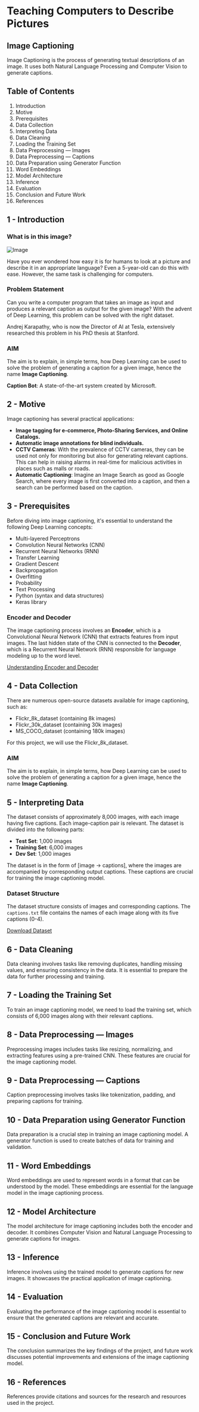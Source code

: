 # Teaching Computers to Describe Pictures

## Image Captioning

Image Captioning is the process of generating textual descriptions of an image. It uses both Natural Language Processing and Computer Vision to generate captions.

## Table of Contents

1. Introduction
2. Motive
3. Prerequisites
4. Data Collection
5. Interpreting Data
6. Data Cleaning
7. Loading the Training Set
8. Data Preprocessing — Images
9. Data Preprocessing — Captions
10. Data Preparation using Generator Function
11. Word Embeddings
12. Model Architecture
13. Inference
14. Evaluation
15. Conclusion and Future Work
16. References

## 1 - Introduction

### What is in this image?

![Image](https://external-content.duckduckgo.com/iu/?u=https%3A%2F%2Ftse2.mm.bing.net%2Fth%3Fid%3DOIP.BPMGsi39UsNLDf7-qBZwmwHaC7%26pid%3DApi&f=1)

Have you ever wondered how easy it is for humans to look at a picture and describe it in an appropriate language? Even a 5-year-old can do this with ease. However, the same task is challenging for computers.

### Problem Statement

Can you write a computer program that takes an image as input and produces a relevant caption as output for the given image? With the advent of Deep Learning, this problem can be solved with the right dataset.

Andrej Karapathy, who is now the Director of AI at Tesla, extensively researched this problem in his PhD thesis at Stanford.

### AIM

The aim is to explain, in simple terms, how Deep Learning can be used to solve the problem of generating a caption for a given image, hence the name **Image Captioning**.

**Caption Bot**: A state-of-the-art system created by Microsoft.

## 2 - Motive

Image captioning has several practical applications:

- **Image tagging for e-commerce, Photo-Sharing Services, and Online Catalogs.**
- **Automatic image annotations for blind individuals.**
- **CCTV Cameras**: With the prevalence of CCTV cameras, they can be used not only for monitoring but also for generating relevant captions. This can help in raising alarms in real-time for malicious activities in places such as malls or roads.
- **Automatic Captioning**: Imagine an Image Search as good as Google Search, where every image is first converted into a caption, and then a search can be performed based on the caption.

## 3 - Prerequisites

Before diving into image captioning, it's essential to understand the following Deep Learning concepts:

- Multi-layered Perceptrons
- Convolution Neural Networks (CNN)
- Recurrent Neural Networks (RNN)
- Transfer Learning
- Gradient Descent
- Backpropagation
- Overfitting
- Probability
- Text Processing
- Python (syntax and data structures)
- Keras library

### Encoder and Decoder

The image captioning process involves an **Encoder**, which is a Convolutional Neural Network (CNN) that extracts features from input images. The last hidden state of the CNN is connected to the **Decoder**, which is a Recurrent Neural Network (RNN) responsible for language modeling up to the word level.

[Understanding Encoder and Decoder](https://towardsdatascience.com/understanding-encoder-decoder-sequence-to-sequence-model-679e04af4346)

## 4 - Data Collection

There are numerous open-source datasets available for image captioning, such as:

- Flickr_8k_dataset (containing 8k images)
- Flickr_30k_dataset (containing 30k images)
- MS_COCO_dataset (containing 180k images)

For this project, we will use the Flickr_8k_dataset.

### AIM

The aim is to explain, in simple terms, how Deep Learning can be used to solve the problem of generating a caption for a given image, hence the name **Image Captioning**.

## 5 - Interpreting Data

The dataset consists of approximately 8,000 images, with each image having five captions. Each image-caption pair is relevant. The dataset is divided into the following parts:

- **Test Set**: 1,000 images
- **Training Set**: 6,000 images
- **Dev Set**: 1,000 images

The dataset is in the form of [image → captions], where the images are accompanied by corresponding output captions. These captions are crucial for training the image captioning model.

### Dataset Structure

The dataset structure consists of images and corresponding captions. The `captions.txt` file contains the names of each image along with its five captions (0-4).

[Download Dataset](https://forms.illinois.edu/sec/1713398)

## 6 - Data Cleaning

Data cleaning involves tasks like removing duplicates, handling missing values, and ensuring consistency in the data. It is essential to prepare the data for further processing and training.

## 7 - Loading the Training Set

To train an image captioning model, we need to load the training set, which consists of 6,000 images along with their relevant captions.

## 8 - Data Preprocessing — Images

Preprocessing images includes tasks like resizing, normalizing, and extracting features using a pre-trained CNN. These features are crucial for the image captioning model.

## 9 - Data Preprocessing — Captions

Caption preprocessing involves tasks like tokenization, padding, and preparing captions for training.

## 10 - Data Preparation using Generator Function

Data preparation is a crucial step in training an image captioning model. A generator function is used to create batches of data for training and validation.

## 11 - Word Embeddings

Word embeddings are used to represent words in a format that can be understood by the model. These embeddings are essential for the language model in the image captioning process.

## 12 - Model Architecture

The model architecture for image captioning includes both the encoder and decoder. It combines Computer Vision and Natural Language Processing to generate captions for images.

## 13 - Inference

Inference involves using the trained model to generate captions for new images. It showcases the practical application of image captioning.

## 14 - Evaluation

Evaluating the performance of the image captioning model is essential to ensure that the generated captions are relevant and accurate.

## 15 - Conclusion and Future Work

The conclusion summarizes the key findings of the project, and future work discusses potential improvements and extensions of the image captioning model.

## 16 - References

References provide citations and sources for the research and resources used in the project.
